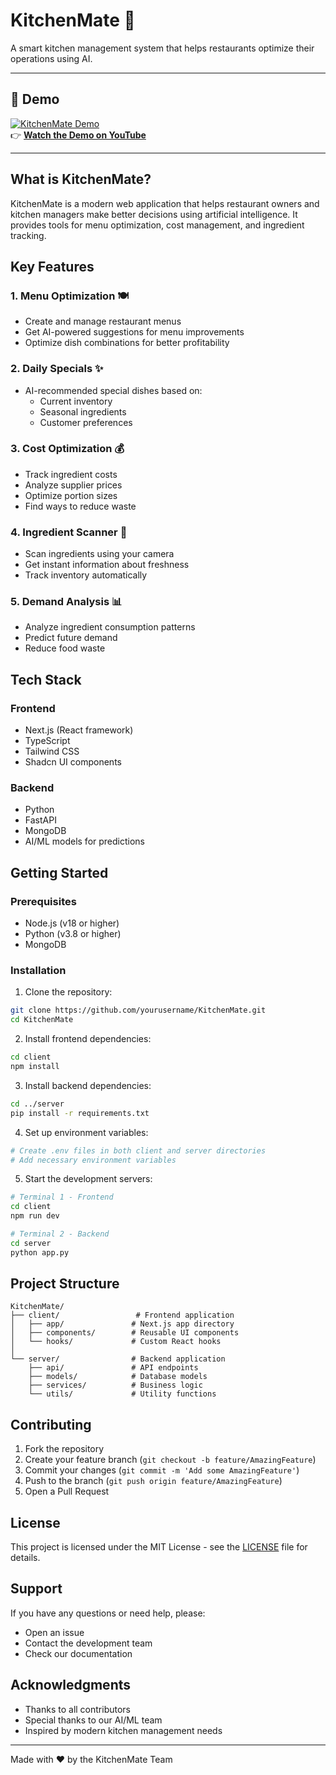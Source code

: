 # KitchenMate 🍳

A smart kitchen management system that helps restaurants optimize their operations using AI.

---

## 🚀 Demo

[![KitchenMate Demo](https://img.youtube.com/vi/89Gi5ZIAQ8c/0.jpg)](https://www.youtube.com/watch?v=89Gi5ZIAQ8c)  
👉 **[Watch the Demo on YouTube](https://www.youtube.com/watch?v=89Gi5ZIAQ8c)**

---

## What is KitchenMate?

KitchenMate is a modern web application that helps restaurant owners and kitchen managers make better decisions using artificial intelligence. It provides tools for menu optimization, cost management, and ingredient tracking.

## Key Features

### 1. Menu Optimization 🍽️
- Create and manage restaurant menus
- Get AI-powered suggestions for menu improvements
- Optimize dish combinations for better profitability

### 2. Daily Specials ✨
- AI-recommended special dishes based on:
  - Current inventory
  - Seasonal ingredients
  - Customer preferences

### 3. Cost Optimization 💰
- Track ingredient costs
- Analyze supplier prices
- Optimize portion sizes
- Find ways to reduce waste

### 4. Ingredient Scanner 📸
- Scan ingredients using your camera
- Get instant information about freshness
- Track inventory automatically

### 5. Demand Analysis 📊
- Analyze ingredient consumption patterns
- Predict future demand
- Reduce food waste

## Tech Stack

### Frontend
- Next.js (React framework)
- TypeScript
- Tailwind CSS
- Shadcn UI components

### Backend
- Python
- FastAPI
- MongoDB
- AI/ML models for predictions

## Getting Started

### Prerequisites
- Node.js (v18 or higher)
- Python (v3.8 or higher)
- MongoDB

### Installation

1. Clone the repository:
```bash
git clone https://github.com/yourusername/KitchenMate.git
cd KitchenMate
```

2. Install frontend dependencies:
```bash
cd client
npm install
```

3. Install backend dependencies:
```bash
cd ../server
pip install -r requirements.txt
```

4. Set up environment variables:
```bash
# Create .env files in both client and server directories
# Add necessary environment variables
```

5. Start the development servers:
```bash
# Terminal 1 - Frontend
cd client
npm run dev

# Terminal 2 - Backend
cd server
python app.py
```

## Project Structure

```
KitchenMate/
├── client/                 # Frontend application
│   ├── app/               # Next.js app directory
│   ├── components/        # Reusable UI components
│   └── hooks/             # Custom React hooks
│
└── server/                # Backend application
    ├── api/               # API endpoints
    ├── models/            # Database models
    ├── services/          # Business logic
    └── utils/             # Utility functions
```

## Contributing

1. Fork the repository
2. Create your feature branch (`git checkout -b feature/AmazingFeature`)
3. Commit your changes (`git commit -m 'Add some AmazingFeature'`)
4. Push to the branch (`git push origin feature/AmazingFeature`)
5. Open a Pull Request

## License

This project is licensed under the MIT License - see the [LICENSE](LICENSE) file for details.

## Support

If you have any questions or need help, please:
- Open an issue
- Contact the development team
- Check our documentation

## Acknowledgments

- Thanks to all contributors
- Special thanks to our AI/ML team
- Inspired by modern kitchen management needs

---

Made with ❤️ by the KitchenMate Team
